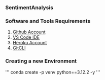 ### SentimentAnalysis

### Software and Tools Requirements

1. [Github Account](https://github.com)
2. [VS Code IDE](https://code.visualstudio.com/)
3. [Heroku Account](https://heroku.com)
4. [GitCLI](https://git-scm.com/download/win)

### Creating a new Environment
'''
conda create -p venv python==3.12.2 -y
'''
